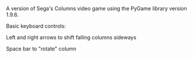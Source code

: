A version of Sega's Columns video game using the PyGame library version 1.9.6.

Basic keyboard controls:

   Left and right arrows to shift falling columns sideways
  
   Space bar to "rotate" column
